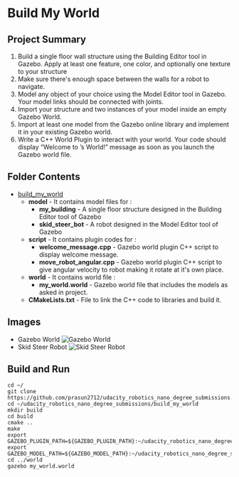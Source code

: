 # Build My World

## Project Summary
1. Build a single floor wall structure using the Building Editor tool in Gazebo. Apply at least one feature, one color, and optionally one texture to your structure
2. Make sure there's enough space between the walls for a robot to navigate.
3. Model any object of your choice using the Model Editor tool in Gazebo. Your model links should be connected with joints.
4. Import your structure and two instances of your model inside an empty Gazebo World.
5. Import at least one model from the Gazebo online library and implement it in your existing Gazebo world.
6. Write a C++ World Plugin to interact with your world. Your code should display “Welcome to ’s World!” message as soon as you launch the Gazebo world file.

## Folder Contents
* [build_my_world](https://github.com/prasun2712/udacity_robotics_nano_degree_submissions/tree/main/build_my_world)
    * **model** - It contains model files for :
        * **my_building** - A single floor structure designed in the Building Editor tool of Gazebo
        * **skid_steer_bot** - A robot designed in the Model Editor tool of Gazebo
    * **script** - It contains plugin codes for :
        * **welcome_message.cpp** - Gazebo world plugin C++ script to display welcome message.
        * **move_robot_angular.cpp** - Gazebo world plugin C++ script to give angular velocity to robot making it rotate at it's own place.
    * **world** - It contains world file :
        * **my_world.world** - Gazebo world file that includes the models as asked in project.
    * **CMakeLists.txt** - File to link the C++ code to libraries and build it.

## Images
* Gazebo World
![](https://github.com/prasun2712/udacity_robotics_nano_degree_submissions/blob/main/build_my_world/images/gazebo_world.jpg "Gazebo World")
* Skid Steer Robot
![](https://github.com/prasun2712/udacity_robotics_nano_degree_submissions/blob/main/build_my_world/images/skid_steer_robot.jpg "Skid Steer Robot")

## Build and Run
```
cd ~/
git clone https://github.com/prasun2712/udacity_robotics_nano_degree_submissions.git
cd ~/udacity_robotics_nano_degree_submissions/build_my_world
mkdir build
cd build
cmake ..
make
export GAZEBO_PLUGIN_PATH=${GAZEBO_PLUGIN_PATH}:~/udacity_robotics_nano_degree_submissions/build_my_world/build
export GAZEBO_MODEL_PATH=${GAZEBO_MODEL_PATH}:~/udacity_robotics_nano_degree_submissions/build_my_world/model
cd ../world
gazebo my_world.world
```
